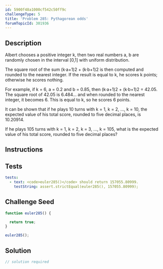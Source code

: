 ```yaml
---
id: 5900f48a1000cf542c50ff9c
challengeType: 5
title: 'Problem 285: Pythagorean odds'
forumTopicId: 301936
---
```


## Description

<section id='description'>

Albert chooses a positive integer k, then two real numbers a, b are randomly chosen in the interval \[0,1] with uniform distribution.

The square root of the sum (k·a+1)2 + (k·b+1)2 is then computed and rounded to the nearest integer. If the result is equal to k, he scores k points; otherwise he scores nothing.

For example, if k = 6, a = 0.2 and b = 0.85, then (k·a+1)2 + (k·b+1)2 = 42.05. The square root of 42.05 is 6.484... and when rounded to the nearest integer, it becomes 6. This is equal to k, so he scores 6 points.

It can be shown that if he plays 10 turns with k = 1, k = 2, ..., k = 10, the expected value of his total score, rounded to five decimal places, is 10.20914.

If he plays 105 turns with k = 1, k = 2, k = 3, ..., k = 105, what is the expected value of his total score, rounded to five decimal places?

</section>

## Instructions

<section id='instructions'>

</section>

## Tests

<section id='tests'>

```yml
tests:
  - text: <code>euler285()</code> should return 157055.80999.
    testString: assert.strictEqual(euler285(), 157055.80999);

```

</section>

## Challenge Seed

<section id='challengeSeed'>

<div id='js-seed'>

```js
function euler285() {

  return true;
}

euler285();
```

</div>

</section>

## Solution

<section id='solution'>

```js
// solution required
```

</section>
